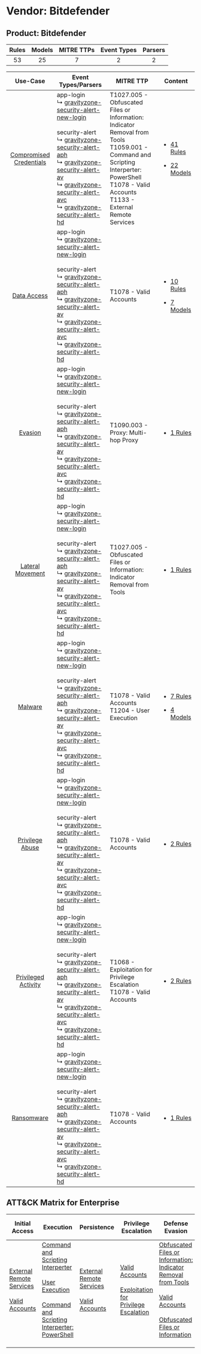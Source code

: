 Vendor: Bitdefender
===================
Product: Bitdefender
--------------------
| Rules | Models | MITRE TTPs | Event Types | Parsers |
|:-----:|:------:|:----------:|:-----------:|:-------:|
|  53   |   25   |     7      |      2      |    2    |

|                                  Use-Case                                  | Event Types/Parsers                                                                                                                                                                                                                                                                                                                                                                                                                                                                                                                           | MITRE TTP                                                                                                                                                                                                | Content                                                                                                                      |
|:--------------------------------------------------------------------------:| --------------------------------------------------------------------------------------------------------------------------------------------------------------------------------------------------------------------------------------------------------------------------------------------------------------------------------------------------------------------------------------------------------------------------------------------------------------------------------------------------------------------------------------------- | -------------------------------------------------------------------------------------------------------------------------------------------------------------------------------------------------------- | ---------------------------------------------------------------------------------------------------------------------------- |
| [Compromised Credentials](../../../UseCases/uc_compromised_credentials.md) |  app-login<br> ↳ [gravityzone-security-alert-new-login](Parsers/parserContent_gravityzone-security-alert-new-login.md)<br><br> security-alert<br> ↳ [gravityzone-security-alert-aph](Parsers/parserContent_gravityzone-security-alert-aph.md)<br> ↳ [gravityzone-security-alert-av](Parsers/parserContent_gravityzone-security-alert-av.md)<br> ↳ [gravityzone-security-alert-avc](Parsers/parserContent_gravityzone-security-alert-avc.md)<br> ↳ [gravityzone-security-alert-hd](Parsers/parserContent_gravityzone-security-alert-hd.md)<br> | T1027.005 - Obfuscated Files or Information: Indicator Removal from Tools<br>T1059.001 - Command and Scripting Interperter: PowerShell<br>T1078 - Valid Accounts<br>T1133 - External Remote Services<br> | [<ul><li>41 Rules</li></ul><ul><li>22 Models</li></ul>](Rules_Models/r_m_bitdefender_bitdefender_Compromised_Credentials.md) |
|             [Data Access](../../../UseCases/uc_data_access.md)             |  app-login<br> ↳ [gravityzone-security-alert-new-login](Parsers/parserContent_gravityzone-security-alert-new-login.md)<br><br> security-alert<br> ↳ [gravityzone-security-alert-aph](Parsers/parserContent_gravityzone-security-alert-aph.md)<br> ↳ [gravityzone-security-alert-av](Parsers/parserContent_gravityzone-security-alert-av.md)<br> ↳ [gravityzone-security-alert-avc](Parsers/parserContent_gravityzone-security-alert-avc.md)<br> ↳ [gravityzone-security-alert-hd](Parsers/parserContent_gravityzone-security-alert-hd.md)<br> | T1078 - Valid Accounts<br>                                                                                                                                                                               | [<ul><li>10 Rules</li></ul><ul><li>7 Models</li></ul>](Rules_Models/r_m_bitdefender_bitdefender_Data_Access.md)              |
|                 [Evasion](../../../UseCases/uc_evasion.md)                 |  app-login<br> ↳ [gravityzone-security-alert-new-login](Parsers/parserContent_gravityzone-security-alert-new-login.md)<br><br> security-alert<br> ↳ [gravityzone-security-alert-aph](Parsers/parserContent_gravityzone-security-alert-aph.md)<br> ↳ [gravityzone-security-alert-av](Parsers/parserContent_gravityzone-security-alert-av.md)<br> ↳ [gravityzone-security-alert-avc](Parsers/parserContent_gravityzone-security-alert-avc.md)<br> ↳ [gravityzone-security-alert-hd](Parsers/parserContent_gravityzone-security-alert-hd.md)<br> | T1090.003 - Proxy: Multi-hop Proxy<br>                                                                                                                                                                   | [<ul><li>1 Rules</li></ul>](Rules_Models/r_m_bitdefender_bitdefender_Evasion.md)                                             |
|        [Lateral Movement](../../../UseCases/uc_lateral_movement.md)        |  app-login<br> ↳ [gravityzone-security-alert-new-login](Parsers/parserContent_gravityzone-security-alert-new-login.md)<br><br> security-alert<br> ↳ [gravityzone-security-alert-aph](Parsers/parserContent_gravityzone-security-alert-aph.md)<br> ↳ [gravityzone-security-alert-av](Parsers/parserContent_gravityzone-security-alert-av.md)<br> ↳ [gravityzone-security-alert-avc](Parsers/parserContent_gravityzone-security-alert-avc.md)<br> ↳ [gravityzone-security-alert-hd](Parsers/parserContent_gravityzone-security-alert-hd.md)<br> | T1027.005 - Obfuscated Files or Information: Indicator Removal from Tools<br>                                                                                                                            | [<ul><li>1 Rules</li></ul>](Rules_Models/r_m_bitdefender_bitdefender_Lateral_Movement.md)                                    |
|                 [Malware](../../../UseCases/uc_malware.md)                 |  app-login<br> ↳ [gravityzone-security-alert-new-login](Parsers/parserContent_gravityzone-security-alert-new-login.md)<br><br> security-alert<br> ↳ [gravityzone-security-alert-aph](Parsers/parserContent_gravityzone-security-alert-aph.md)<br> ↳ [gravityzone-security-alert-av](Parsers/parserContent_gravityzone-security-alert-av.md)<br> ↳ [gravityzone-security-alert-avc](Parsers/parserContent_gravityzone-security-alert-avc.md)<br> ↳ [gravityzone-security-alert-hd](Parsers/parserContent_gravityzone-security-alert-hd.md)<br> | T1078 - Valid Accounts<br>T1204 - User Execution<br>                                                                                                                                                     | [<ul><li>7 Rules</li></ul><ul><li>4 Models</li></ul>](Rules_Models/r_m_bitdefender_bitdefender_Malware.md)                   |
|         [Privilege Abuse](../../../UseCases/uc_privilege_abuse.md)         |  app-login<br> ↳ [gravityzone-security-alert-new-login](Parsers/parserContent_gravityzone-security-alert-new-login.md)<br><br> security-alert<br> ↳ [gravityzone-security-alert-aph](Parsers/parserContent_gravityzone-security-alert-aph.md)<br> ↳ [gravityzone-security-alert-av](Parsers/parserContent_gravityzone-security-alert-av.md)<br> ↳ [gravityzone-security-alert-avc](Parsers/parserContent_gravityzone-security-alert-avc.md)<br> ↳ [gravityzone-security-alert-hd](Parsers/parserContent_gravityzone-security-alert-hd.md)<br> | T1078 - Valid Accounts<br>                                                                                                                                                                               | [<ul><li>2 Rules</li></ul>](Rules_Models/r_m_bitdefender_bitdefender_Privilege_Abuse.md)                                     |
|     [Privileged Activity](../../../UseCases/uc_privileged_activity.md)     |  app-login<br> ↳ [gravityzone-security-alert-new-login](Parsers/parserContent_gravityzone-security-alert-new-login.md)<br><br> security-alert<br> ↳ [gravityzone-security-alert-aph](Parsers/parserContent_gravityzone-security-alert-aph.md)<br> ↳ [gravityzone-security-alert-av](Parsers/parserContent_gravityzone-security-alert-av.md)<br> ↳ [gravityzone-security-alert-avc](Parsers/parserContent_gravityzone-security-alert-avc.md)<br> ↳ [gravityzone-security-alert-hd](Parsers/parserContent_gravityzone-security-alert-hd.md)<br> | T1068 - Exploitation for Privilege Escalation<br>T1078 - Valid Accounts<br>                                                                                                                              | [<ul><li>2 Rules</li></ul>](Rules_Models/r_m_bitdefender_bitdefender_Privileged_Activity.md)                                 |
|              [Ransomware](../../../UseCases/uc_ransomware.md)              |  app-login<br> ↳ [gravityzone-security-alert-new-login](Parsers/parserContent_gravityzone-security-alert-new-login.md)<br><br> security-alert<br> ↳ [gravityzone-security-alert-aph](Parsers/parserContent_gravityzone-security-alert-aph.md)<br> ↳ [gravityzone-security-alert-av](Parsers/parserContent_gravityzone-security-alert-av.md)<br> ↳ [gravityzone-security-alert-avc](Parsers/parserContent_gravityzone-security-alert-avc.md)<br> ↳ [gravityzone-security-alert-hd](Parsers/parserContent_gravityzone-security-alert-hd.md)<br> | T1078 - Valid Accounts<br>                                                                                                                                                                               | [<ul><li>1 Rules</li></ul>](Rules_Models/r_m_bitdefender_bitdefender_Ransomware.md)                                          |

ATT&CK Matrix for Enterprise
----------------------------
| Initial Access                                                                                                                                   | Execution                                                                                                                                                                                                                                                       | Persistence                                                                                                                                      | Privilege Escalation                                                                                                                                          | Defense Evasion                                                                                                                                                                                                                                                               | Credential Access | Discovery | Lateral Movement | Collection | Command and Control                                                                                                                       | Exfiltration | Impact |
| ------------------------------------------------------------------------------------------------------------------------------------------------ | --------------------------------------------------------------------------------------------------------------------------------------------------------------------------------------------------------------------------------------------------------------- | ------------------------------------------------------------------------------------------------------------------------------------------------ | ------------------------------------------------------------------------------------------------------------------------------------------------------------- | ----------------------------------------------------------------------------------------------------------------------------------------------------------------------------------------------------------------------------------------------------------------------------- | ----------------- | --------- | ---------------- | ---------- | ----------------------------------------------------------------------------------------------------------------------------------------- | ------------ | ------ |
| [External Remote Services](https://attack.mitre.org/techniques/T1133)<br><br>[Valid Accounts](https://attack.mitre.org/techniques/T1078)<br><br> | [Command and Scripting Interperter](https://attack.mitre.org/techniques/T1059)<br><br>[User Execution](https://attack.mitre.org/techniques/T1204)<br><br>[Command and Scripting Interperter: PowerShell](https://attack.mitre.org/techniques/T1059/001)<br><br> | [External Remote Services](https://attack.mitre.org/techniques/T1133)<br><br>[Valid Accounts](https://attack.mitre.org/techniques/T1078)<br><br> | [Valid Accounts](https://attack.mitre.org/techniques/T1078)<br><br>[Exploitation for Privilege Escalation](https://attack.mitre.org/techniques/T1068)<br><br> | [Obfuscated Files or Information: Indicator Removal from Tools](https://attack.mitre.org/techniques/T1027/005)<br><br>[Valid Accounts](https://attack.mitre.org/techniques/T1078)<br><br>[Obfuscated Files or Information](https://attack.mitre.org/techniques/T1027)<br><br> |                   |           |                  |            | [Proxy: Multi-hop Proxy](https://attack.mitre.org/techniques/T1090/003)<br><br>[Proxy](https://attack.mitre.org/techniques/T1090)<br><br> |              |        |
